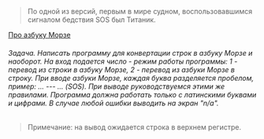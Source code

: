 > По одной из версий, первым в мире судном, воспользовавшимся сигналом бедствия SOS был Титаник.

[Про азбуку Морзе](https://ru.wikipedia.org/wiki/%D0%90%D0%B7%D0%B1%D1%83%D0%BA%D0%B0_%D0%9C%D0%BE%D1%80%D0%B7%D0%B5)

###### Задача. Написать программу для конвертации строк в азбуку Морзе и наоборот. На вход подается число - режим работы программы: 1 - перевод из строки в азбуку Морзе, 2 - перевод из азбуки Морзе в строку. При вводе азбуки Морзе, каждая буква разделяется пробелом, пример: ... --- ... (SOS). При выводе руководствуемся этими же правилами. Программа должна работать только с латинскими буквами и цифрами. В случае любой ошибки выводить на экран "n/a".

> Примечание: на вывод ожидается строка в верхнем регистре.